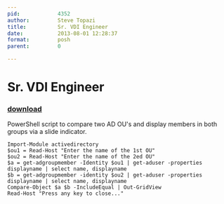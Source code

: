 ```yaml
---
pid:            4352
author:         Steve Topazi
title:          Sr. VDI Engineer
date:           2013-08-01 12:28:37
format:         posh
parent:         0

---
```


# Sr. VDI Engineer

### [download](//scripts/4352.ps1)

PowerShell script to compare two AD OU's and display members in both groups via a slide indicator.

```posh
Import-Module activedirectory
$ou1 = Read-Host "Enter the name of the 1st OU"
$ou2 = Read-Host "Enter the name of the 2ed OU"
$a = get-adgroupmember -Identity $ou1 | get-aduser -properties displayname | select name, displayname
$b = get-adgroupmember -identity $ou2 | get-aduser -properties displayname | select name, displayname
Compare-Object $a $b -IncludeEqual | Out-GridView
Read-Host "Press any key to close..."
```
